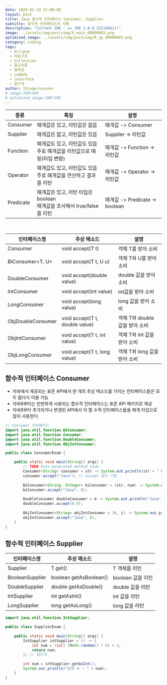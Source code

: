 ```yaml
---
date: 2020-01-10 22:00:00
layout: post
title: Java 함수적 인터페이스 Consumer, Supplier
subtitle: 함수적 인터페이스의 사용
description: "Current JDK : == JDK 1.8.0_231(64bit)"
image: ../assets/img/postsimg/R_main_00000003.png
optimized_image: ../assets/img/postsimg/R_op_00000003.png
category: coding
tags:
  - Eclipse
  - 자료구조
  - Collection
  - 알고리즘
  - 컬렉션
  - Lambda
  - interfate
  - 함수적
author: thiagorossener
# image:760*400
# optimized_image:380*200
---
```


| 종류      | 특징                                                                       | 설명                           |
|-----------|----------------------------------------------------------------------------|--------------------------------|
| Consumer  | 매개값은 있고, 리턴값은 없음                                               | 매개값 -> Consumer             |
| Supplier  | 매개값은 없고, 리턴값은 있음                                               | Supplier -> 리턴값             |
| Function  | 매개값도 있고, 리턴값도 있음<br> 주로 매개값을 리턴값으로 매핑(타입 변환)  | 매개값 -> Function -> 리턴값   |
| Operator  | 매개값도 있고, 리턴값도 있음<br> 주로 매개값을 연산하고 결과를 리턴        | 매개값 -> Operator -> 리턴값   |
| Predicate | 매개값은 있고, 리턴 타입은 boolean<br> 매개값을 조사해서 true/false를 리턴 | 매개값 -> Predicate -> boolean |

<br>

| 인터페이스명         | 추상 메소드                    | 설명                           |
|----------------------|--------------------------------|--------------------------------|
| Consumer<T>          | void accept(T t)               | 객체 T를 받아 소비             |
| BiConsumer<T, U>     | void accept(T t, U u)          | 객체 T와 U를 받아 소비         |
| DoubleConsumer       | void accept(double value)      | double 값을 받아 소비          |
| IntConsumer          | void accept(int value)         | int값을 받아 소비              |
| LongConsumer         | void accept(long value)        | long 값을 받아 소비            |
| ObjDoubleConsumer<T> | void accept(T t, double value) | 객체 T와 double 값을 받아 소비 |
| ObjIntConsumer<T>    | void accept(T t, int value)    | 객체 T와 int 값을 받아 소비    |
| ObjLongConsumer<T>   | void accept(T t, long value)   | 객체 T와 long 값을 받아 소비   |

## 함수적 인터페이스 Consumer

- 자바에서 제공되는 표준 API에서 한 개의 추상 메소드를 가지는 인터페이스들은 모두 람다식 이용 가능
- 자바8부터는 빈번하게 사용되는 함수적 인터페이스는 표준 API 패키지로 제공
- 자바8부터 추가되거나 변경된 API에서 이 함 수적 인터페이스들을 매개 타입으로 많이 사용한다.

```java
// Consumer 인터페이스
import java.util.function.BiConsumer;
import java.util.function.Consumer;
import java.util.function.DoubleConsumer;
import java.util.function.ObjIntConsumer;

public class ConsumerExam {

	public static void main(String[] args) {
		// TODO Auto-generated method stub
		Consumer<String> consumer = str -> System.out.println(str + " 8");
		consumer.accept("Java"); // accept 함수 구현
		
		BiConsumer<String, Integer> biConsumer = (str, num) -> System.out.println(str + " " + num);
		biConsumer.accept("Java", 8);
		
		DoubleConsumer doubleConsumer = d -> System.out.println("Java" + " " + d);
		doubleConsumer.accept(8.0);
		
		ObjIntConsumer<String> objIntConsumer = (t, i) -> System.out.println(t + " " + i);
		objIntConsumer.accept("Java", 8);
	}
}
```

## 함수적 인터페이스 Supplier

| 인터페이스명         | 추상 메소드                    | 설명                           |
|----------------------|--------------------------------|--------------------------------|
| Supplier<T>          | T.get()                        | T 객체를 리턴                  |
| BooleanSupplier      | boolean getAsBoolean()         | boolean 값을 리턴              |
| DoubleSupplier       | double getAsDouble()           | double 값을 리턴               |
| IntSupplier          | int getAsInt()                 | int 값을 리턴                  |
| LongSupplier         | long getAsLong()               | long 값을 리턴                 |

```java
import java.util.function.IntSupplier;

public class SupplierExam {
	
	public static void main(String[] args) {
		IntSupplier intSupplier = () -> {
			int num = (int) (Math.random() * 6) + 1;
			return num;
		}; // 람다식
		
		int num = intSupplier.getAsInt();
		System.out.println("눈의 수 : " + num);
	}
}
```